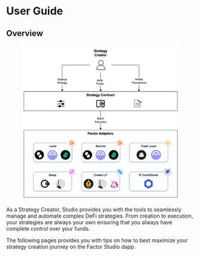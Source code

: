 # User Guide

## Overview

<figure><img src="../../../.gitbook/assets/Studio Overview.jpg" alt=""><figcaption></figcaption></figure>

As a Strategy Creator, Studio provides you with the tools to seamlessly manage and automate complex DeFi strategies. From creation to execution, your strategies are always your own ensuring that you always have complete control over your funds.

The following pages provides you with tips on how to best maximize your strategy creation journey on the Factor Studio dapp.
